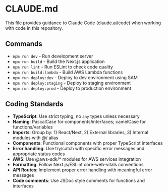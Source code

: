 # CLAUDE.md

This file provides guidance to Claude Code (claude.ai/code) when working with code in this repository.

## Commands

- `npm run dev` - Run development server
- `npm run build` - Build the Next.js application
- `npm run lint` - Run ESLint to check code quality
- `npm run build:lambda` - Build AWS Lambda functions
- `npm run deploy:dev` - Deploy to dev environment using SAM
- `npm run deploy:staging` - Deploy to staging environment
- `npm run deploy:prod` - Deploy to production environment

## Coding Standards

- **TypeScript**: Use strict typing; no `any` types unless necessary
- **Naming**: PascalCase for components/interfaces; camelCase for functions/variables
- **Imports**: Group by: 1) React/Next, 2) External libraries, 3) Internal modules with @/ alias
- **Components**: Functional components with proper TypeScript interfaces
- **Error handling**: Use try/catch with specific error messages and appropriate status codes
- **AWS**: Use @aws-sdk/\* modules for AWS services integration
- **Formatting**: Follow Next.js/ESLint core-web-vitals conventions
- **API Routes**: Implement proper error handling with meaningful error messages
- **Code comments**: Use JSDoc style comments for functions and interfaces
